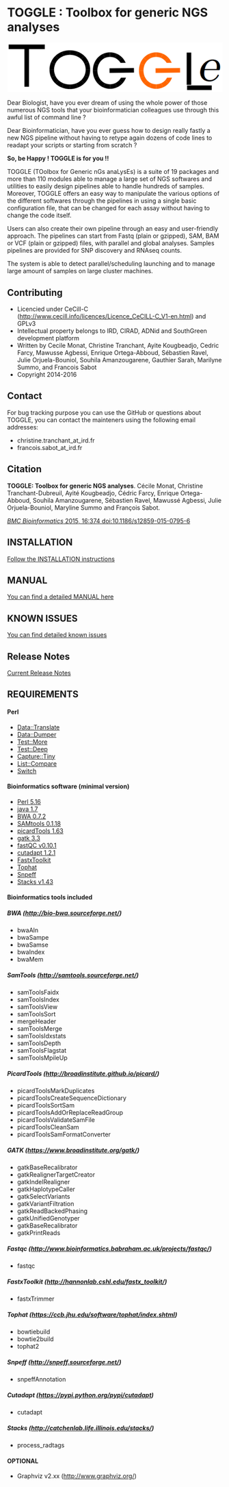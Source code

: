 TOGGLE : Toolbox for generic NGS analyses
===========

![TOGGLE Logo](toggleLogo.png)

Dear Biologist, have you ever dream of using the whole power of those numerous NGS tools that your bioinformatician colleagues use through this awful list of command line ?

Dear Bioinformatician, have you ever guess how to design really fastly a new NGS pipeline without having to retype again dozens of code lines to readapt your scripts or starting from scratch ?

**So, be Happy ! TOGGLE is for you !!**

TOGGLE (TOolbox for Generic nGs anaLysEs) is a suite of 19 packages and more than 110 modules able to manage a large set of NGS softwares
and utilities to easily design pipelines able to handle hundreds of samples. Moreover, TOGGLE offers an easy way to manipulate the various
options of the different softwares through the pipelines in using a single basic configuration file, that can be changed for each assay without
having to change the code itself.

Users can also create their own pipeline through an easy and user-friendly approach. The pipelines can start from Fastq (plain or gzipped), SAM, BAM or VCF (plain or gzipped) files, with parallel and global analyses. Samples pipelines are provided for SNP discovery and RNAseq counts.

The system is able to detect parallel/scheduling launching and to manage large amount of samples on large cluster machines.


##  Contributing

* Licencied under CeCill-C (http://www.cecill.info/licences/Licence_CeCILL-C_V1-en.html) and GPLv3
* Intellectual property belongs to IRD, CIRAD, ADNid and SouthGreen development platform
* Written by Cecile Monat, Christine Tranchant, Ayite Kougbeadjo, Cedric Farcy, Mawusse Agbessi, Enrique Ortega-Abboud, Sébastien Ravel, Julie Orjuela-Bouniol, Souhila Amanzougarene, Gauthier Sarah, Marilyne Summo, and Francois Sabot
* Copyright 2014-2016

## Contact

For bug tracking purpose you can use the GitHub or questions about TOGGLE, you can contact the mainteners using the following email addresses:

* christine.tranchant_at_ird.fr
* francois.sabot_at_ird.fr

##  Citation
**TOGGLE: Toolbox for generic NGS analyses**. Cécile Monat, Christine Tranchant-Dubreuil, Ayité Kougbeadjo, Cédric Farcy, Enrique
Ortega-Abboud, Souhila Amanzougarene, Sébastien Ravel, Mawussé Agbessi, Julie Orjuela-Bouniol, Maryline Summo and François Sabot.

[*BMC Bioinformatics* 2015, 16:374  doi:10.1186/s12859-015-0795-6][paperLink]

##  INSTALLATION

[Follow the INSTALLATION instructions][installLink]

## MANUAL

[You can find a detailed MANUAL here][manualLink]

## KNOWN ISSUES

[You can find detailed known issues][knownIssues]

## Release Notes

[Current Release Notes][releaseLink]

## REQUIREMENTS

#### Perl


* [Data::Translate](http://search.cpan.org/~davieira/Data_Translate-0.3/Translate.pm)
* [Data::Dumper](http://search.cpan.org/~smueller/Data-Dumper-2.154/Dumper.pm)
* [Test::More](http://search.cpan.org/~exodist/Test-Simple-1.001014/lib/Test/More.pm)
* [Test::Deep](http://search.cpan.org/~rjbs/Test-Deep-0.119/lib/Test/Deep.pm)
* [Capture::Tiny](http://search.cpan.org/~dagolden/Capture-Tiny-0.30/lib/Capture/Tiny.pm)
* [List::Compare](http://search.cpan.org/~jkeenan/List-Compare-0.53/lib/List/Compare.pm)
* [Switch](https://metacpan.org/pod/Switch)


#### Bioinformatics software (minimal version)

* [Perl 5.16](https://www.perl.org/)
* [java 1.7](https://www.java.com/fr/)
* [BWA 0.7.2](http://bio-bwa.sourceforge.net/)
* [SAMtools 0.1.18](http://samtools.sourceforge.net/)
* [picardTools 1.63](http://broadinstitute.github.io/picard/)
* [gatk 3.3](https://www.broadinstitute.org/gatk/)
* [fastQC v0.10.1](http://www.bioinformatics.babraham.ac.uk/projects/fastqc/)
* [cutadapt 1.2.1](https://pypi.python.org/pypi/cutadapt)
* [FastxToolkit](http://hannonlab.cshl.edu/fastx_toolkit/)
* [Tophat](https://ccb.jhu.edu/software/tophat/index.shtml)
* [Snpeff](http://snpeff.sourceforge.net/)
* [Stacks v1.43](http://catchenlab.life.illinois.edu/stacks/)

#### Bioinformatics tools included

##### BWA (http://bio-bwa.sourceforge.net/)

- bwaAln
- bwaSampe
- bwaSamse
- bwaIndex
- bwaMem

##### SamTools (http://samtools.sourceforge.net/)

- samToolsFaidx
- samToolsIndex
- samToolsView
- samToolsSort
- mergeHeader
- samToolsMerge
- samToolsIdxstats
- samToolsDepth
- samToolsFlagstat
- samToolsMpileUp

##### PicardTools (http://broadinstitute.github.io/picard/)

- picardToolsMarkDuplicates
- picardToolsCreateSequenceDictionary
- picardToolsSortSam
- picardToolsAddOrReplaceReadGroup
- picardToolsValidateSamFile
- picardToolsCleanSam
- picardToolsSamFormatConverter


##### GATK (https://www.broadinstitute.org/gatk/)

- gatkBaseRecalibrator
- gatkRealignerTargetCreator
- gatkIndelRealigner
- gatkHaplotypeCaller
- gatkSelectVariants
- gatkVariantFiltration
- gatkReadBackedPhasing
- gatkUnifiedGenotyper
- gatkBaseRecalibrator
- gatkPrintReads

##### Fastqc (http://www.bioinformatics.babraham.ac.uk/projects/fastqc/)

- fastqc

##### FastxToolkit (http://hannonlab.cshl.edu/fastx_toolkit/)

- fastxTrimmer

##### Tophat (https://ccb.jhu.edu/software/tophat/index.shtml)

- bowtiebuild
- bowtie2build
- tophat2

##### Snpeff (http://snpeff.sourceforge.net/)

- snpeffAnnotation

##### Cutadapt (https://pypi.python.org/pypi/cutadapt)

- cutadapt

##### Stacks (http://catchenlab.life.illinois.edu/stacks/)

- process_radtags

#### OPTIONAL
- Graphviz v2.xx (http://www.graphviz.org/)



[paperLink]:http://www.biomedcentral.com/1471-2105/16/374
[installLink]:https://github.com/SouthGreenPlatform/TOGGLE/blob/master/INSTALL.md
[manualLink]:https://github.com/SouthGreenPlatform/TOGGLE/blob/master/MANUAL.md
[knownIssues]:https://github.com/SouthGreenPlatform/TOGGLE-DEV/blob/master/KnownIssues.md
[releaseLink]:https://github.com/SouthGreenPlatform/TOGGLE/blob/master/ReleaseNotes.md

